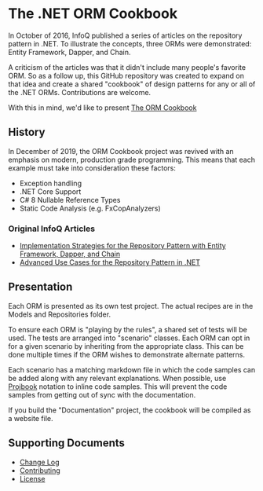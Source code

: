 # The .NET ORM Cookbook

In October of 2016, InfoQ published a series of articles on the repository pattern in .NET. To illustrate the concepts, three ORMs were demonstrated:  Entity Framework, Dapper, and Chain. 

A criticism of the articles was that it didn't include many people's favorite ORM. So as a follow up, this GitHub repository was created to expand on that idea and create a shared "cookbook" of design patterns for any or all of the .NET ORMs. Contributions are welcome.

With this in mind, we'd like to present [The ORM Cookbook](https://tortugaresearch.github.io/DotNet-ORM-Cookbook/)

## History

In December of 2019, the ORM Cookbook project was revived with an emphasis on modern, production grade programming. This means that each example must take into consideration these factors:

* Exception handling
* .NET Core Support
* C# 8 Nullable Reference Types
* Static Code Analysis (e.g. FxCopAnalyzers)

### Original InfoQ Articles

* [Implementation Strategies for the Repository Pattern with Entity Framework, Dapper, and Chain](https://www.infoq.com/articles/repository-implementation-strategies)
* [Advanced Use Cases for the Repository Pattern in .NET]( https://www.infoq.com/articles/repository-advanced)

## Presentation

Each ORM is presented as its own test project. The actual recipes are in the Models and Repositories folder. 

To ensure each ORM is "playing by the rules", a shared set of tests will be used. The tests are arranged into "scenario" classes. Each ORM can opt in for a given scenario by inheriting from the appropriate class. This can be done multiple times if the ORM wishes to demonstrate alternate patterns.

Each scenario has a matching markdown file in which the code samples can be added along with any relevant explanations. When possible, use [Projbook]( http://defrancea.github.io/Projbook/) notation to inline code samples. This will prevent the code samples from getting out of sync with the documentation.

If you build the "Documentation" project, the cookbook will be compiled as a website file. 

## Supporting Documents

* [Change Log](Changelog.md)
* [Contributing](CONTRIBUTING.md)
* [License](License.txt)

